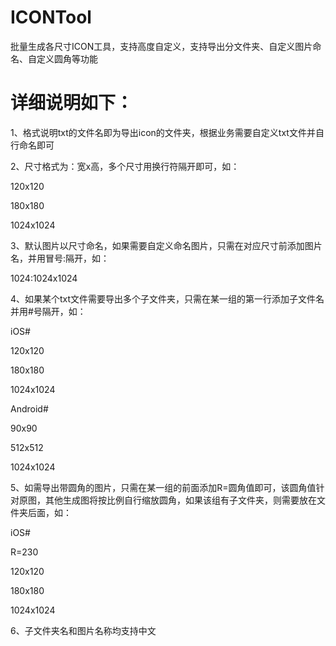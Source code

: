 # ICONTool

批量生成各尺寸ICON工具，支持高度自定义，支持导出分文件夹、自定义图片命名、自定义圆角等功能


# 详细说明如下：

1、格式说明txt的文件名即为导出icon的文件夹，根据业务需要自定义txt文件并自行命名即可

2、尺寸格式为：宽x高，多个尺寸用换行符隔开即可，如：

  120x120
  
  180x180
  
  1024x1024
  
3、默认图片以尺寸命名，如果需要自定义命名图片，只需在对应尺寸前添加图片名，并用冒号:隔开，如：

  1024:1024x1024
  
4、如果某个txt文件需要导出多个子文件夹，只需在某一组的第一行添加子文件名并用#号隔开，如：

  iOS#
  
  120x120
  
  180x180
  
  1024x1024

  Android#
  
  90x90
  
  512x512
  
  1024x1024

5、如需导出带圆角的图片，只需在某一组的前面添加R=圆角值即可，该圆角值针对原图，其他生成图将按比例自行缩放圆角，如果该组有子文件夹，则需要放在文件夹后面，如：
  
  iOS#
  
  R=230
  
  120x120
  
  180x180
  
  1024x1024
  
6、子文件夹名和图片名称均支持中文
